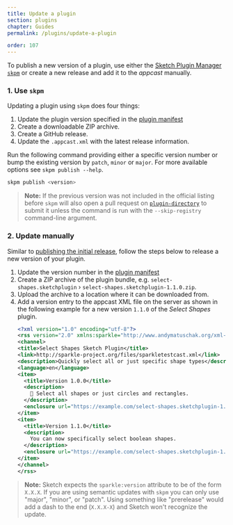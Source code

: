 ```yaml
---
title: Update a plugin
section: plugins
chapter: Guides
permalink: /plugins/update-a-plugin

order: 107
---
```


To publish a new version of a plugin, use either the [Sketch Plugin Manager `skpm`](https://github.com/skpm/skpm) or create a new release and add it to the _appcast_ manually.

### 1. Use `skpm`

Updating a plugin using `skpm` does four things:

1. Update the plugin version specified in the [plugin manifest](/plugins/plugin-manifest)
1. Create a downloadable ZIP archive.
1. Create a GitHub release.
1. Update the `.appcast.xml` with the latest release information.

Run the following command providing either a specific version number or bump the existing version by `patch`, `minor` or `major`. For more available options see `skpm publish --help`.

```sh
skpm publish <version>
```

> **Note:** If the previous version was not included in the official listing before `skpm` will also open a pull request on [`plugin-directory`](https://github.com/sketchplugins/plugin-directory) to submit it unless the command is run with the `--skip-registry` command-line argument.

### 2. Update manually

Similar to [publishing the initial release](/plugins/publish-a-plugin), follow the steps below to release a new version of your plugin.

1. Update the version number in the [plugin manifest](/plugins/plugin-manifest)
1. Create a ZIP archive of the plugin bundle, e.g. `select-shapes.sketchplugin` › `select-shapes.sketchplugin-1.1.0.zip`.
1. Upload the archive to a location where it can be downloaded from.
1. Add a version entry to the appcast XML file on the server as shown in the following example for a new version `1.1.0` of the _Select Shapes_ plugin.
   ```xml
   <?xml version="1.0" encoding="utf-8"?>
   <rss version="2.0" xmlns:sparkle="http://www.andymatuschak.org/xml-namespaces/sparkle" xmlns:dc="http://purl.org/dc/elements/1.1/">
   <channel>
   <title>Select Shapes Sketch Plugin</title>
   <link>http://sparkle-project.org/files/sparkletestcast.xml</link>
   <description>Quickly select all or just specific shape types</description>
   <language>en</language>
   <item>
     <title>Version 1.0.0</title>
     <description>
       🚀 Select all shapes or just circles and rectangles.
     </description>
     <enclosure url="https://example.com/select-shapes.sketchplugin-1.0.0.zip" sparkle:version="1.0.0"/>
   </item>
   <item>
     <title>Version 1.1.0</title>
     <description>
       You can now specifically select boolean shapes.
     </description>
     <enclosure url="https://example.com/select-shapes.sketchplugin-1.1.0.zip" sparkle:version="1.1.0"/>
   </item>
   </channel>
   </rss>
   ```

> **Note:** Sketch expects the `sparkle:version` attribute to be of the form `X.X.X`. If you are using semantic updates with `skpm` you can only use "major", "minor", or "patch". Using something like "prerelease" would add a dash to the end (`X.X.X-X`) and Sketch won't recognize the update.
